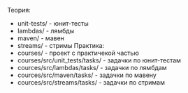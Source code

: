 Теория:
- unit-tests/ - юнит-тесты
- lambdas/ - лямбды
- maven/ - мавен
- streams/ - стримы
Практика:
- courses/ - проект с практичекой частью
- courses/src/unit_tests/tasks/ - задачки по юнит-тестам
- cources/src/lambdas/tasks/ - задачки по лямбдам
- cources/src/maven/tasks/ - задачки по мавену
- cources/src/streams/tasks/ - задачки по стримам
